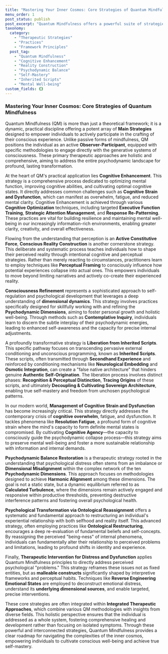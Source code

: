 ```yaml
---
title: "Mastering Your Inner Cosmos: Core Strategies of Quantum Mindfulness"
menu_order: 1
post_status: publish
post_excerpt: "Quantum Mindfulness offers a powerful suite of strategies for profound personal transformation. These approaches, ranging from cognitive enhancement to conscious reality construction, empower individuals to actively shape their inner experience and manifest a more aligned reality. Explore how these core methods provide a roadmap to holistic wellbeing and self-mastery within the Quantum Mindfulness framework."
taxonomy:
  category:
    - "Therapeutic Strategies"
    - "Practices"
    - "Framework Principles"
  post_tag:
    - "Quantum Mindfulness"
    - "Cognitive Enhancement"
    - "Reality Construction"
    - "Psychodynamic Balance"
    - "Self-Mastery"
    - "Inherited Scripts"
    - "Mental Well-being"
custom_fields: {}
---
```


### Mastering Your Inner Cosmos: Core Strategies of Quantum Mindfulness

Quantum Mindfulness (QM) is more than just a theoretical framework; it is a dynamic, practical discipline offering a potent array of **Main Strategies** designed to empower individuals to actively participate in the crafting of their conscious experience. Unlike passive forms of mindfulness, QM positions the individual as an active **Observer-Participant**, equipped with specific methodologies to engage directly with the generative systems of consciousness. These primary therapeutic approaches are holistic and comprehensive, aiming to address the entire psychodynamic landscape for profound, lasting transformation.

At the heart of QM's practical application lies **Cognitive Enhancement**. This strategy is a comprehensive process dedicated to optimizing mental function, improving cognitive abilities, and cultivating optimal cognitive states. It directly addresses common challenges such as **Cognitive Strain and Dysfunction**, which can manifest as overwhelm, fatigue, and reduced mental clarity. Cognitive Enhancement is achieved through various **Cognitive Optimization** techniques, including targeted **Executive Function Training**, **Strategic Attention Management**, and **Response Re-Patterning**. These practices are vital for building resilience and maintaining mental well-being in our increasingly information-rich environments, enabling greater clarity, creativity, and overall effectiveness.

Flowing from the understanding that perception is an **Active Constitutive Force**, **Conscious Reality Construction** is another cornerstone strategy. This deliberate and systematic process teaches individuals how to shape their perceived reality through intentional cognitive and perceptual strategies. Rather than merely reacting to circumstances, practitioners learn to employ techniques like **Perceptual Framing** to consciously influence how potential experiences collapse into actual ones. This empowers individuals to move beyond limiting narratives and actively co-create their experienced reality.

**Consciousness Refinement** represents a sophisticated approach to self-regulation and psychological development that leverages a deep understanding of **dimensional dynamics**. This strategy involves practices specifically designed for skillfully working with and refining the **Psychodynamic Dimensions**, aiming to foster personal growth and holistic well-being. Through methods such as **Contemplative Inquiry**, individuals learn to discern the subtle interplay of their psychodynamic energies, leading to enhanced self-awareness and the capacity for precise internal adjustments.

A profoundly transformative strategy is **Liberation from Inherited Scripts**. This specific pathway focuses on transcending pervasive external conditioning and unconscious programming, known as **Inherited Scripts**. These scripts, often transmitted through **Secondhand Experience** and reinforced by conditioning mechanisms like **Neurological Embedding** and **Osmotic Integration**, can create a "false native architecture" that hinders genuine **Authentic Self-Origination**. The liberation process involves distinct phases: **Recognition & Perceptual Distinction**, **Tracing Origins** of these scripts, and ultimately **Decoupling & Cultivating Sovereign Architecture**, enabling true self-mastery and freedom from unchosen psychological patterns.

In our modern world, **Management of Cognitive Strain and Dysfunction** has become increasingly critical. This strategy directly addresses the contemporary crisis of **cognitive overwhelm**, fatigue, and dysfunction. It tackles phenomena like **Resolution Fatigue**, a profound form of cognitive strain where the mind's capacity to form definite mental states is compromised. By cultivating **Cognitive Agency**—the capacity to consciously guide the psychodynamic collapse process—this strategy aims to preserve mental well-being and foster a more sustainable relationship with information and internal demands.

**Psychodynamic Balance Restoration** is a therapeutic strategy rooted in the understanding that psychological distress often stems from an imbalance or **Dimensional Misalignment** within the complex network of the ten **Psychodynamic Dimensions**. This approach focuses on methodologies designed to achieve **Harmonic Alignment** among these dimensions. The goal is not a static state, but a dynamic equilibrium referred to as **Calculated Turbulence**, where the dimensions remain actively engaged and responsive within productive thresholds, preventing destructive interference patterns and fostering overall psychological health.

**Psychological Transformation via Ontological Reassignment** offers a systematic and fundamental approach to restructuring an individual's experiential relationship with both selfhood and reality itself. This advanced strategy, often employing practices like **Ontological Restructuring**, encourages a deep re-evaluation of fundamental beliefs and self-concepts. By reassigning the perceived "being-ness" of internal phenomena, individuals can fundamentally alter their relationship to perceived problems and limitations, leading to profound shifts in identity and experience.

Finally, **Therapeutic Intervention for Distress and Dysfunction** applies Quantum Mindfulness principles to directly address perceived psychological "problems." This strategy reframes these issues not as fixed entities, but as **malleable constructs** significantly shaped by interpretive frameworks and perceptual habits. Techniques like **Reverse Engineering Emotional States** are employed to deconstruct emotional distress, understand its **underlying dimensional sources**, and enable targeted, precise interventions.

These core strategies are often integrated within **Integrated Therapeutic Approaches**, which combine various QM methodologies with insights from diverse fields. This holistic perspective ensures that the individual is addressed as a whole system, fostering comprehensive healing and development rather than focusing on isolated symptoms. Through these powerful and interconnected strategies, Quantum Mindfulness provides a clear roadmap for navigating the complexities of the inner cosmos, empowering individuals to cultivate conscious well-being and achieve true self-mastery.